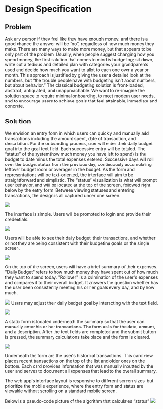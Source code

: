 # Design Specification
## Problem
Ask any person if they feel like they have enough money, and there is a good chance the answer will be “no”, regardless of how much money they make. There are many ways to make more money, but that appears to be only part of the problem. Usually, when people suggest changing how you spend money, the first solution that comes to mind is budgeting; sit down, write out a tedious and detailed plan with categories your grandparents used and decide how much you want to allot to each one over a year or month. This approach is justified by giving the user a detailed look at the numbers, but “the trouble people have with budgeting isn’t about numbers, but about behavior.” The classical budgeting solution is front-loaded, abstract, antiquated, and unapproachable. We want to re-imagine the solution space to require minimal onboarding, to meet modern user needs, and to encourage users to achieve goals that feel attainable, immediate and concrete.

## Solution
We envision an entry form in which users can quickly and manually add transactions including the amount spent, date of transaction, and description. For the onboarding process, user will enter their daily budget goal into the goal text field. Each successive entry will be totaled. The “status” of the system(how much money you have left to spend) is the budget to date minus the total expenses entered. Successive days will roll over the budget status from the previous day, continuously accumulating leftover budget room or overages in the budget. As the form and representations will be text-oriented, the interface will aim to be straightforward and simplistic. The “status” visualization is what will prompt user behavior, and will be located at the top of the screen, followed right below by the entry form. Between viewing statuses and entering transactions, the design is all captured under one screen.


![](../designImages/LOGIN.png)

The interface is simple. Users will be prompted to login and provide their credentials.

![](../designImages/MAIN_3.png)

Users will be able to see their daily budget, their transactions, and whether or not they are being consistent with their budgeting goals on the single screen.

![](../designImages/MAIN_1.png)

On the top of the screen, users will have a brief summary of their expenses. "Daily Budget" refers to how much money they have spent out of how much they want to spend today. "Rollover" is a culmination of the user's expenses and compares it to their overall budget. It answers the question whether has the user been consistently meeting his or her goals every day, and by how much.

![](../designImages/MAIN_4.png)
Users may adjust their daily budget goal by interacting with the text field.

![](../designImages/MAIN_2.png)

A static form is located underneath the summary so that the user can manually enter his or her transactions. The form asks for the date, amount, and a description. After the text fields are completed and the submit button is pressed, the summary calculations take place and the form is cleared.

![](../designImages/MAIN_3.png)

Underneath the form are the user's historical transactions. This card view places recent transactions on the top of the list and older ones on the bottom. Each card provides information that was manually inputted by the user and serves to document all expenses that lead to the overall summary.

The web app's interface layout is responsive to different screen sizes, but prioritize the mobile experience, where the entry form and status are viewable without scrolling on a standard mobile screen.

Below is a pseudo-code picture of the algorithm that calculates “status”
![](../designImages/Algorithm.png)
